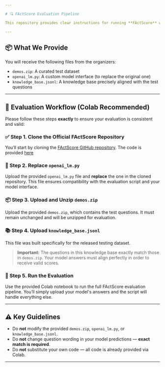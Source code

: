 ```yaml
---

# 🔍 FActScore Evaluation Pipeline 

This repository provides clear instructions for running **FActScore** with a customized evaluation setup. All necessary files and Colab scripts are provided — **no additional coding is required**.

---
```


## 📦 What We Provide

You will receive the following files from the organizers:

- `demos.zip`: A curated test dataset  
- `openai_lm.py`: A custom model interface (to replace the original one)  
- `knowledge_base.jsonl`: A knowledge base precisely aligned with the test questions  

---

## 🚀 Evaluation Workflow (Colab Recommended)

Please follow these steps **exactly** to ensure your evaluation is consistent and valid:

### ✅ Step 1. Clone the Official FActScore Repository

You’ll start by cloning the [FActScore GitHub repository](https://github.com/shmsw25/FActScore).
The code is provided [here](https://github.com/Open-Finance-Lab/FinRL_Contest_2025/blob/main/Task_4_FinLLM_Leaderboard_DRR/FinRL_FactScore.ipynb)

### 🔁 Step 2. Replace `openai_lm.py`

Upload the provided `openai_lm.py` file and **replace** the one in the cloned repository. This file ensures compatibility with the evaluation script and your model interface.

### 📦 Step 3. Upload and Unzip `demos.zip`

Upload the provided `demos.zip`, which contains the test questions. It must remain unchanged and will be unzipped for evaluation.

### 📚 Step 4. Upload `knowledge_base.jsonl`

This file was built specifically for the released testing dataset.  
> **Important:** The questions in this knowledge base exactly match those in `demos.zip`. Your model answers must align perfectly in order to receive valid scores.

### 🧪 Step 5. Run the Evaluation

Use the provided Colab notebook to run the full FActScore evaluation pipeline. You’ll simply upload your model's answers and the script will handle everything else.

---

## ⚠️ Key Guidelines

- Do **not** modify the provided `demos.zip`, `openai_lm.py`, or `knowledge_base.jsonl`.
- Do **not** change question wording in your model predictions — **exact match is required**.
- Do **not** substitute your own code — all code is already provided via Colab.

---

